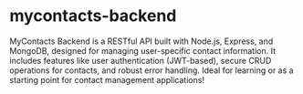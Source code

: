 # mycontacts-backend
 MyContacts Backend is a RESTful API built with Node.js, Express, and MongoDB, designed for managing user-specific contact information. It includes features like user authentication (JWT-based), secure CRUD operations for contacts, and robust error handling. Ideal for learning or as a starting point for contact management applications!
